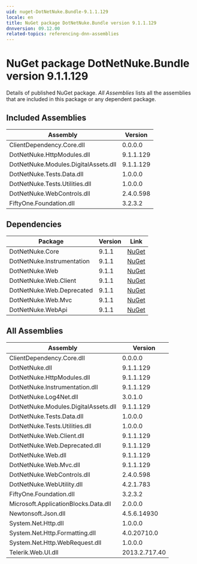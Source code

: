```yaml
---
uid: nuget-DotNetNuke.Bundle-9.1.1.129
locale: en
title: NuGet package DotNetNuke.Bundle version 9.1.1.129
dnnversion: 09.12.00
related-topics: referencing-dnn-assemblies
---
```


# NuGet package DotNetNuke.Bundle version 9.1.1.129
Details of published NuGet package.
*All Assemblies* lists all the assemblies that are included in this package or any dependent package.

## Included Assemblies

|Assembly|Version|
|---|---|
|ClientDependency.Core.dll|0.0.0.0|
|DotNetNuke.HttpModules.dll|9.1.1.129|
|DotNetNuke.Modules.DigitalAssets.dll|9.1.1.129|
|DotNetNuke.Tests.Data.dll|1.0.0.0|
|DotNetNuke.Tests.Utilities.dll|1.0.0.0|
|DotNetNuke.WebControls.dll|2.4.0.598|
|FiftyOne.Foundation.dll|3.2.3.2|

## Dependencies

|Package|Version|Link|
|---|---|---|
|DotNetNuke.Core|9.1.1|[NuGet](https://www.nuget.org/packages/DotNetNuke.Core/9.1.1)|
|DotNetNuke.Instrumentation|9.1.1|[NuGet](https://www.nuget.org/packages/DotNetNuke.Instrumentation/9.1.1)|
|DotNetNuke.Web|9.1.1|[NuGet](https://www.nuget.org/packages/DotNetNuke.Web/9.1.1)|
|DotNetNuke.Web.Client|9.1.1|[NuGet](https://www.nuget.org/packages/DotNetNuke.Web.Client/9.1.1)|
|DotNetNuke.Web.Deprecated|9.1.1|[NuGet](https://www.nuget.org/packages/DotNetNuke.Web.Deprecated/9.1.1)|
|DotNetNuke.Web.Mvc|9.1.1|[NuGet](https://www.nuget.org/packages/DotNetNuke.Web.Mvc/9.1.1)|
|DotNetNuke.WebApi|9.1.1|[NuGet](https://www.nuget.org/packages/DotNetNuke.WebApi/9.1.1)|

## All Assemblies

|Assembly|Version|
|---|---|
|ClientDependency.Core.dll|0.0.0.0|
|DotNetNuke.dll|9.1.1.129|
|DotNetNuke.HttpModules.dll|9.1.1.129|
|DotNetNuke.Instrumentation.dll|9.1.1.129|
|DotNetNuke.Log4Net.dll|3.0.1.0|
|DotNetNuke.Modules.DigitalAssets.dll|9.1.1.129|
|DotNetNuke.Tests.Data.dll|1.0.0.0|
|DotNetNuke.Tests.Utilities.dll|1.0.0.0|
|DotNetNuke.Web.Client.dll|9.1.1.129|
|DotNetNuke.Web.Deprecated.dll|9.1.1.129|
|DotNetNuke.Web.dll|9.1.1.129|
|DotNetNuke.Web.Mvc.dll|9.1.1.129|
|DotNetNuke.WebControls.dll|2.4.0.598|
|DotNetNuke.WebUtility.dll|4.2.1.783|
|FiftyOne.Foundation.dll|3.2.3.2|
|Microsoft.ApplicationBlocks.Data.dll|2.0.0.0|
|Newtonsoft.Json.dll|4.5.6.14930|
|System.Net.Http.dll|1.0.0.0|
|System.Net.Http.Formatting.dll|4.0.20710.0|
|System.Net.Http.WebRequest.dll|1.0.0.0|
|Telerik.Web.UI.dll|2013.2.717.40|

